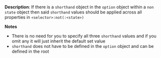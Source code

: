 __Description__: If there is a `shorthand` object in the `option` object within a `non` `state` object then said `shorthand` values should be applied across all properties in `<selector>:not(:<state>)`

__Notes__

+ There is no need for you to specify all three `shorthand` values and if you omit any it will just inherit the default set value
+ `shorthand` does not have to be defined in the `option` object and can be defined in the root
